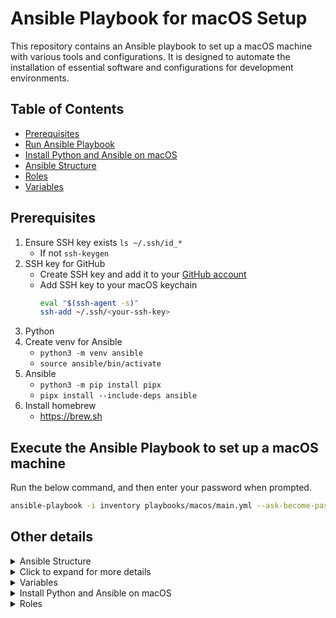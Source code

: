 # Ansible Playbook for macOS Setup

This repository contains an Ansible playbook to set up a macOS machine with various tools and configurations.
It is designed to automate the installation of essential software and configurations for development environments.

## Table of Contents

- [Prerequisites](#prerequisites)
- [Run Ansible Playbook](#execute-the-ansible-playbook-to-set-up-a-macos-machine)
- [Install Python and Ansible on macOS](#install-python-and-ansible-on-macos)
- [Ansible Structure](#ansible-structure)
- [Roles](#roles)
- [Variables](#variables)

## Prerequisites

1. Ensure SSH key exists `ls ~/.ssh/id_*`
   - If not `ssh-keygen`
2. SSH key for GitHub
   - Create SSH key and add it to your [GitHub account](https://github.com/settings/keys)
   - Add SSH key to your macOS keychain
     ```bash
     eval "$(ssh-agent -s)"
     ssh-add ~/.ssh/<your-ssh-key>
     ```
3. Python
4. Create venv for Ansible
   - `python3 -m venv ansible`
   - `source ansible/bin/activate`
5. Ansible
   - `python3 -m pip install pipx`
   - `pipx install --include-deps ansible`
6. Install homebrew
   - https://brew.sh

## Execute the Ansible Playbook to set up a macOS machine

Run the below command, and then enter your password when prompted.

```bash
ansible-playbook -i inventory playbooks/macos/main.yml --ask-become-pass
```

## Other details

<details>
<summary>Ansible Structure</summary>

### Ansible Structure

      ansible/
      group_vars/
         all/
            env_vars.yml
            env_vars.local.yml
      host_vars/
         localhost/
            env_vars.yml
      inventory/
         hosts
      playbooks/
         macos/
            main.yml
         roles/
            aws_login/
               main.yml
         playbooks.yml

</details>

<details>
<summary>Click to expand for more details</summary>

### Problem

Setting up my laptop for work took way too long, getting the right tools,
logging into the correct systems, cloning the right repos, etc.

### Solution

This repository contains an Ansible playbook to set up a macOS machine with various tools and configurations.
It is designed to automate the installation of essential software and configurations for development environments.

What I do when you execute the main playbook:

1. Install:
   - VSCode
   - dependencies like curl, unzip and python `packaging` to allow for AWS install
   - AWS CLI
2. Clone repositories defined in the `group_clone_repos` variable.
3. Fetch environment variables from AWS Secrets Manager and create `.env` files defined in the `group_clone_repos` variable.
4. Install Python packages using `pipenv` or `npm` as specified in the `group_clone_repos` variable.
5. Setup the local development environment, `npm i` and `pipenv install`.
6. Install Postgres version defined in the `group_postgres_version` variable.
7. Install docker
8. Build and run Docker containers for the cloned repositories, using the commands specified in the `group_clone_repos` variable.
9. Make fixtures for the repositories, if specified in the `group_clone_repos` variable.
10. Install postman

</details>

<details>
<summary>Variables</summary>

### Variables

Create variables in the `group_vars/all/env_vars.yml`.

```yaml
python_interpreter: ".../bin/python"

# Directory for all the repos.
group_develop_dir: ".../repos/location"

# If SSO is required, set to true.
group_aws_sso_login_required: true

# AWS SSO
group_aws_details:
  region: eu-west-2
  output: json
  sso_start_url: https://d-9c6714caab.awsapps.com/start
  sso_region: eu-west-2
  sso_account_id: <sso_account_id>
  sso_role_name: <sso_role_name>

  ecr_login_url: <id>.dkr.ecr.<region>.amazonaws.com

# Default is `/tmp`, change if you want to use a different directory for temporary files.
override_executable_temp_dir: /tmp

# This is used to prefix the repo name when cloning repos.
group_repo_organization: <org or user>

group_clone_repos:
  backend-repo-name:
    service: "backend"
    install_pipenv: true # If pipenv is used, and you want to install set to true.
    pipenv_subdir: <sub_dir> # Specify the subdirectory of Pipfile if applicable.
    env_secret: # Environment secret for the repo. Uses aws secretsmanager.
      id: secret-id
      file: "{{ [group_develop_dir, '.../.env'] | path_join }}"
    load_fixtures: true
    docker:
      build_command: "make build"
      up_command: "make up"
      check_ports_before_fixtures:
        - port: 8001 # web
        - port: 5433 # db

  frontend-repo-name:
    service: "frontend"
    install_method: "npm"
    node_version: "20.18"
    env_secret:
      id: secret-id
      file: "{{ [group_develop_dir, 'frontend-repo-name', '.env.local'] | path_join }}"

# Postgres
group_postgres_version: 14

# If repo node version not provided, use this as a fallback.
group_fallback_node_version: "18"
```

</details>

<details>
<summary>Install Python and Ansible on macOS</summary>

### Install Python and Ansible on macOS

1. Create a Python virtual environment:
   ```bash
   python3 -m venv ansible
   source ansible/bin/activate
   ```
2. Upgrade pip (recommended):
   ```bash
   pip install --upgrade pip
   pip install pipx
   ```
3. Install Ansible inside the virtual environment:
   ```bash
   pipx install ansible
   ```
   </details>

<details>
<summary>Roles</summary>

### Roles

- `aws_login`: Configures AWS CLI with login credentials.

</details>
